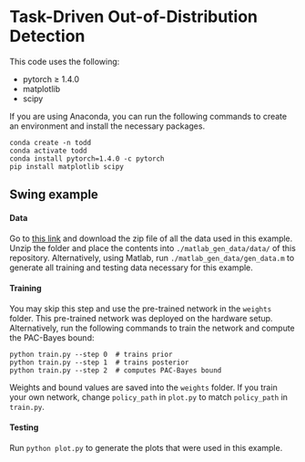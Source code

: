 # Task-Driven Out-of-Distribution Detection

This code uses the following:
- pytorch ≥ 1.4.0
- matplotlib
- scipy

If you are using Anaconda, you can run the following commands to create an environment and install the necessary packages.
```
conda create -n todd
conda activate todd
conda install pytorch=1.4.0 -c pytorch
pip install matplotlib scipy
```
## Swing example
#### Data
Go to [this link](https://drive.google.com/file/d/1zpqZbxp-7z3HOktoru5qvEx4ah7FBHBM/view?usp=sharing) and download the zip file of all the data used in this example. Unzip the folder and place the contents into `./matlab_gen_data/data/` of this repository. Alternatively, using Matlab, run `./matlab_gen_data/gen_data.m` to generate all training and testing data necessary for this example. 

#### Training
You may skip this step and use the pre-trained network in the `weights` folder. This pre-trained network was deployed on the hardware setup. Alternatively,
run the following commands to train the network and compute the PAC-Bayes bound:
```
python train.py --step 0  # trains prior
python train.py --step 1  # trains posterior
python train.py --step 2  # computes PAC-Bayes bound
```
Weights and bound values are saved into the `weights` folder. If you train your own network, change `policy_path` in `plot.py` to match `policy_path` in `train.py`.

#### Testing
Run `python plot.py` to generate the plots that were used in this example.
